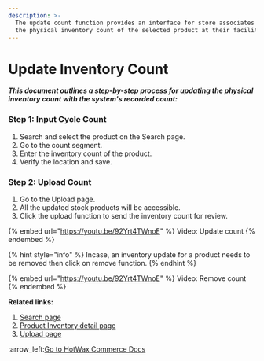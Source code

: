 ```yaml
---
description: >-
  The update count function provides an interface for store associates to input
  the physical inventory count of the selected product at their facility.
---
```


# Update Inventory Count

_**This document outlines a step-by-step process for updating the physical inventory count with the system's recorded count:**_

### Step 1: Input Cycle Count

1. Search and select the product on the Search page.
2. Go to the count segment.
3. Enter the inventory count of the product.
4. Verify the location and save.

### Step 2: Upload Count

1. Go to the Upload page.
2. All the updated stock products will be accessible.
3. Click the upload function to send the inventory count for review.



{% embed url="https://youtu.be/92Yrt4TWnoE" %}
Video: Update count
{% endembed %}



{% hint style="info" %}
Incase, an inventory update for a product needs to be removed then click on remove function.
{% endhint %}

{% embed url="https://youtu.be/92Yrt4TWnoE" %}
Video: Remove count
{% endembed %}



**Related links:**&#x20;

1. [Search page](broken-reference)
2. [Product Inventory detail page](broken-reference)
3. [Upload page](broken-reference)



&#x20;:arrow\_left:[Go to HotWax Commerce Docs](http://127.0.0.1:5000/o/l53nGvPQLhOHrKCP9HTG/s/TefRnbhmBjhScpq172vl/)
